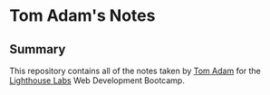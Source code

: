 # Tom Adam's Notes

## Summary

This repository contains all of the notes taken by [Tom Adam](https://github.com/TomJAdam) for the [Lighthouse Labs](https://www.lighthouselabs.ca/) Web Development Bootcamp.

